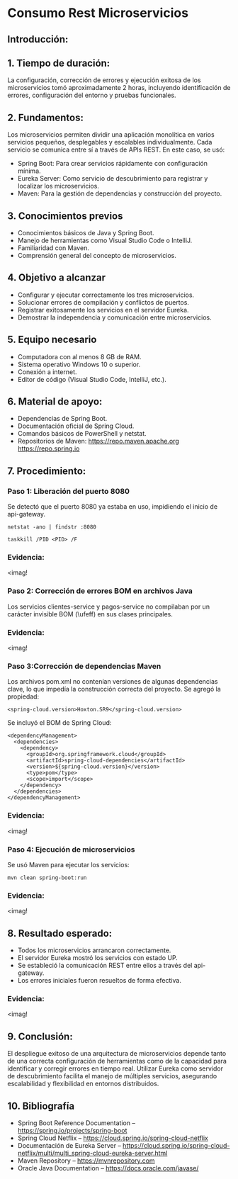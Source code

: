 
# Consumo Rest Microservicios
## Introducción:

## 1. Tiempo de duración:
La configuración, corrección de errores y ejecución exitosa de los microservicios tomó aproximadamente 2 horas, incluyendo identificación de errores, configuración del entorno y pruebas funcionales.
## 2. Fundamentos:
Los microservicios permiten dividir una aplicación monolítica en varios servicios pequeños, desplegables y escalables individualmente. Cada servicio se comunica entre sí a través de APIs REST. En este caso, se usó:
- Spring Boot: Para crear servicios rápidamente con configuración mínima.
- Eureka Server: Como servicio de descubrimiento para registrar y localizar los microservicios.
- Maven: Para la gestión de dependencias y construcción del proyecto.
## 3. Conocimientos previos
- Conocimientos básicos de Java y Spring Boot.
- Manejo de herramientas como Visual Studio Code o IntelliJ.
- Familiaridad con Maven.
- Comprensión general del concepto de microservicios.
## 4. Objetivo a alcanzar
- Configurar y ejecutar correctamente los tres microservicios.
- Solucionar errores de compilación y conflictos de puertos.
- Registrar exitosamente los servicios en el servidor Eureka.
- Demostrar la independencia y comunicación entre microservicios.
## 5. Equipo necesario
- Computadora con al menos 8 GB de RAM.
- Sistema operativo Windows 10 o superior.
- Conexión a internet.
- Editor de código (Visual Studio Code, IntelliJ, etc.).
## 6. Material de apoyo:
- Dependencias de Spring Boot.
- Documentación oficial de Spring Cloud.
- Comandos básicos de PowerShell y netstat.
- Repositorios de Maven:
https://repo.maven.apache.org
https://repo.spring.io
## 7. Procedimiento:
### Paso 1: Liberación del puerto 8080
Se detectó que el puerto 8080 ya estaba en uso, impidiendo el inicio de api-gateway.
```
netstat -ano | findstr :8080
````
```
taskkill /PID <PID> /F
````
### Evidencia:
<imag!
### Paso 2:  Corrección de errores BOM en archivos Java
Los servicios clientes-service y pagos-service no compilaban por un carácter invisible BOM (\ufeff) en sus clases principales.
### Evidencia:
<imag!
### Paso 3:Corrección de dependencias Maven
Los archivos pom.xml no contenían versiones de algunas dependencias clave, lo que impedía la construcción correcta del proyecto.
Se agregó la propiedad:
```
<spring-cloud.version>Hoxton.SR9</spring-cloud.version>
````
Se incluyó el BOM de Spring Cloud:
```
<dependencyManagement>
  <dependencies>
    <dependency>
      <groupId>org.springframework.cloud</groupId>
      <artifactId>spring-cloud-dependencies</artifactId>
      <version>${spring-cloud.version}</version>
      <type>pom</type>
      <scope>import</scope>
    </dependency>
  </dependencies>
</dependencyManagement>
````
### Evidencia:
<imag!

### Paso 4: Ejecución de microservicios
Se usó Maven para ejecutar los servicios:
```
mvn clean spring-boot:run
````
### Evidencia:
<imag!
## 8. Resultado esperado:
- Todos los microservicios arrancaron correctamente.
- El servidor Eureka mostró los servicios con estado UP.
- Se estableció la comunicación REST entre ellos a través del api-gateway.
- Los errores iniciales fueron resueltos de forma efectiva.
### Evidencia:
<imag!
## 9. Conclusión:
El despliegue exitoso de una arquitectura de microservicios depende tanto de una correcta configuración de herramientas como de la capacidad para identificar y corregir errores en tiempo real. Utilizar Eureka como servidor de descubrimiento facilita el manejo de múltiples servicios, asegurando escalabilidad y flexibilidad en entornos distribuidos.
## 10. Bibliografía
- Spring Boot Reference Documentation – https://spring.io/projects/spring-boot
- Spring Cloud Netflix – https://cloud.spring.io/spring-cloud-netflix
- Documentación de Eureka Server – https://cloud.spring.io/spring-cloud-netflix/multi/multi_spring-cloud-eureka-server.html
- Maven Repository – https://mvnrepository.com
- Oracle Java Documentation – https://docs.oracle.com/javase/






